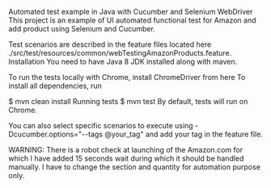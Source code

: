 Automated test example in Java with Cucumber and Selenium WebDriver
This project is an example of UI automated functional test for Amazon and add product using Selenium and Cucumber.

Test scenarios are described in the feature files located here ./src/test/resources/common/webTestingAmazonProducts.feature.
Installation
You need to have Java 8 JDK installed along with maven.

To run the tests locally with Chrome, install ChromeDriver from here
To install all dependencies, run

$ mvn clean install
Running tests
$ mvn test
By default, tests will run on Chrome.

You can also select specific scenarios to execute using -Dcucumber.options="--tags @your_tag" and add your tag in the feature file.


WARNING: There is a robot check at launching of the Amazon.com for which I have added 15 seconds wait during which it should be handled manually.
I have to change the section and quantity for automation purpose only.


